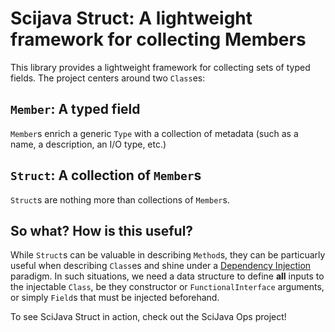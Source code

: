 # Scijava Struct: A lightweight framework for collecting Members

This library provides a lightweight framework for collecting sets of typed fields. The project centers around two `Class`es:

## `Member`: A typed field

`Member`s enrich a generic `Type` with a collection of metadata (such as a name, a description, an I/O type, etc.)

## `Struct`: A collection of `Member`s

`Struct`s are nothing more than collections of `Member`s.

## So what? How is this useful?

While `Struct`s can be valuable in describing `Method`s, they can be particuarly useful when describing `Class`es and shine under a [Dependency Injection](https://en.wikipedia.org/wiki/Dependency_injection) paradigm. In such situations, we need a data structure to define **all** inputs to the injectable `Class`, be they constructor or `FunctionalInterface` arguments, or simply `Field`s that must be injected beforehand.

To see SciJava Struct in action, check out the SciJava Ops project!
